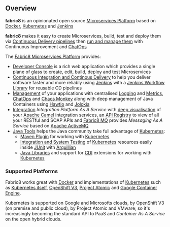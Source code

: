 ## Overview

<b>fabric8</b> is an opinionated open source [Microservices Platform](fabric8DevOps.html)  based on <a href="http://docker.com/">Docker</a>, <a href="http://kubernetes.io/">Kubernetes</a> and <a href="https://jenkins.io/">Jenkins</a>

<b>fabric8</b> makes it easy to create Microservices, build, test and deploy them via <a href="http://fabric8.io/guide/cdelivery.html">Continuous Delivery pipelines</a> then <a href="http://fabric8.io/guide/fabric8DevOps.html">run and manage them</a> with Continuous Improvement and <a href="http://fabric8.io/guide/chat.html">ChatOps</a>

The [Fabric8 Microservices Platform](fabric8DevOps.html) provides:

* [Developer Console](console.html) is a rich web application which provides a single plane of glass to create, edit, build, deploy and test Microservices
* [Continuous Integration and Continous Delivery](http://fabric8.io/guide/cdelivery.html) to help you deliver software faster and more
  reliably using [Jenkins](https://jenkins.io/) with a
  [Jenkins Workflow Library](jenkinsWorkflowLibrary.html) for reusable
  CD pipelines 
* [Management](http://fabric8.io/guide/management.html) of your
  applications with centralised
  [Logging](http://fabric8.io/guide/logging.html) and 
  [Metrics](http://fabric8.io/guide/metrics.html), [ChatOps](http://fabric8.io/guide/chat.html) 
  and [Chaos Monkey](http://fabric8.io/guide/chaosMonkey.html) along with deep
  management of Java Containers using [Hawtio](http://hawt.io/) and
  [Jolokia](http://jolokia.org/)
* [Integration](ipaas.html) *Integration Platform As A
Service* with [deep visualisation](http://fabric8.io/guide/console.html) of your
[Apache Camel](http://camel.apache.org/) integration services, an
[API Registry](http://fabric8.io/guide/apiRegistry.html) to view of
all your RESTful and SOAP APIs and
[Fabric8 MQ](http://fabric8.io/guide/fabric8MQ.html) provides
*Messaging As A Service* based on
[Apache ActiveMQ](http://activemq.apache.org/)
* [Java Tools](http://fabric8.io/guide/tools.html) helps the
Java community take full advantage of
[Kubernetes](http://kubernetes.io/):
    * [Maven Plugin](http://fabric8.io/guide/mavenPlugin.html) for working
      with [Kubernetes](http://kubernetes.io/)
    * [Integration and System Testing](http://fabric8.io/guide/testing.html)
      of [Kubernetes](http://kubernetes.io/) resources easily inside
      [JUnit](http://junit.org/) with [Arquillian](http://arquillian.org/)
    * [Java Libraries](http://fabric8.io/guide/javaLibraries.html) and
      support for [CDI](http://fabric8.io/guide/cdi.html) extensions for
      working with [Kubernetes](http://kubernetes.io/)

### Supported Platforms

Fabric8 works great with [Docker](http://www.docker.com/) and
implementations of [Kubernetes](http://kubernetes.io/) such as
[Kubernetes itself](http://kubernetes.io/),
[OpenShift V3](http://openshift.github.io/),
[Project Atomic](http://www.projectatomic.io/) and
[Google Container Engine](https://cloud.google.com/container-engine/).

Kubernetes is supported on Google and Microsofts clouds, by OpenShift
V3 (on premise and public cloud), by Project Atomic and VMware; so
it's increasingly becoming the standard API to PaaS and _Container As
A Service_ on the open hybrid clouds.
